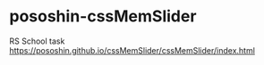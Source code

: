 # pososhin-cssMemSlider
RS School task
https://pososhin.github.io/cssMemSlider/cssMemSlider/index.html
